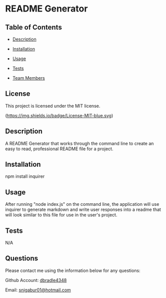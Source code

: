 # README Generator

  ## Table of Contents

  * [Description](#description)

  * [Installation](#installation)

  * [Usage](#usage)

  * [Tests](#tests)

  * [Team Members](#team-members)

  
  ## License 
    
  This project is licensed under the MIT license.
  
  (https://img.shields.io/badge/License-MIT-blue.svg)

  ## Description
  A README Generator that works through the command line to create an easy to read, professional README file for a project.

  ## Installation
  npm install inquirer

  ## Usage
  After running "node index.js" on the command line, the application will use inquirer to generate markdown and write user responses into a readme that will look similar to this file for use in the user's project.

  ## Tests
  N/A

  ## Questions

  Please contact me using the information below for any questions:
  
  Github Account: [dbradle4348](https://https://github.com/dbradle4348)

  Email: snigabur01@hotmail.com

